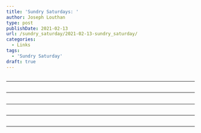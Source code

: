 ```yaml
---
title: 'Sundry Saturdays: '
author: Joseph Louthan
type: post
publishDate: 2021-02-13
url: /sundry_saturday/2021-02-13-sundry_saturday/
categories:
  - Links
tags:
  - 'Sundry Saturday'
draft: true
---
```


##


------

##


------

##


------

##


------

##


------

